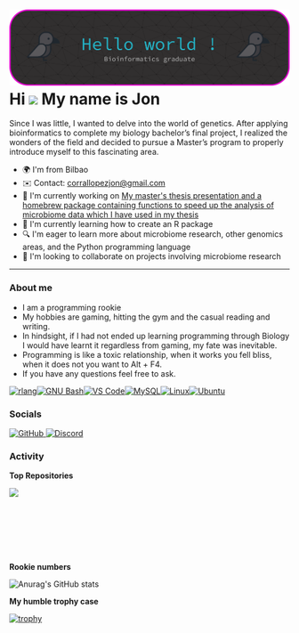![Microbiome Banner](https://github.com/Jonsama5/Jonsama5/blob/main/props/github-header-banner.png)
Hi ![](https://user-images.githubusercontent.com/18350557/176309783-0785949b-9127-417c-8b55-ab5a4333674e.gif) My name is Jon
============================================================================================================================

Since I was little, I wanted to delve into the world of genetics. After applying bioinformatics to complete my biology bachelor’s final project, I realized the wonders of the field and decided to pursue a Master’s program to properly introduce myself to this fascinating area.

* 🌍  I'm from Bilbao
* ✉️  Contact: [corrallopezjon@gmail.com](mailto:corrallopezjon@gmail.com)
* 🚀  I'm currently working on [My master's thesis presentation and a homebrew package containing functions to speed up the analysis of microbiome data which I have used in my thesis](http://github.com/Jonsama5/TFM)
* 🧠  I'm currently learning how to create an R package
* 🔍  I'm eager to learn more about microbiome research, other genomics areas, and the Python programming language  
* 👥  I'm looking to collaborate on projects involving microbiome research

---

### About me

* I am a programming rookie
* My hobbies are gaming, hitting the gym and the casual reading and writing.
* In hindsight, if I had not ended up learning programming through Biology I would have learnt it regardless from gaming, my fate was inevitable.
* Programming is like a toxic relationship, when it works you fell bliss, when it does not you want to Alt + F4.
* If you have any questions feel free to ask.

<p align="left">
<a href="https://www.r-project.org/" target="_blank" rel="noreferrer"><img src="https://raw.githubusercontent.com/danielcranney/readme-generator/main/public/icons/skills/rlang-colored.svg" alt="rlang" title="rlang" width="36" height="36" /></a><a href="https://www.gnu.org/software/bash/" target="_blank" rel="noreferrer"><img src="https://raw.githubusercontent.com/danielcranney/readme-generator/main/public/icons/skills/gnubash-colored.svg" alt="GNU Bash" title="GNU Bash" width="36" height="36" /></a><a href="https://code.visualstudio.com/" target="_blank" rel="noreferrer"><img src="https://raw.githubusercontent.com/danielcranney/readme-generator/main/public/icons/skills/visualstudiocode-colored.svg" alt="VS Code" title="VS Code" width="36" height="36" /></a><a href="https://www.mysql.com/" target="_blank" rel="noreferrer"><img src="https://raw.githubusercontent.com/danielcranney/readme-generator/main/public/icons/skills/mysql-colored.svg" alt="MySQL" title="MySQL" width="36" height="36" /></a><a href="https://www.linux.org" target="_blank" rel="noreferrer"><img src="https://raw.githubusercontent.com/danielcranney/readme-generator/main/public/icons/skills/linux-colored.svg" alt="Linux" title="Linux" width="36" height="36" /></a><a href="https://ubuntu.com/" target="_blank" rel="noreferrer"><img src="https://raw.githubusercontent.com/danielcranney/readme-generator/main/public/icons/skills/ubuntu-colored.svg" alt="Ubuntu" title="Ubuntu" width="36" height="36" /></a>
</p>

### Socials

<p align="left"> <a href="https://www.github.com/Jonsama5" target="_blank" rel="noreferrer"> <picture> <source media="(prefers-color-scheme: dark)" srcset="https://raw.githubusercontent.com/danielcranney/readme-generator/main/public/icons/socials/github-dark.svg" /> <source media="(prefers-color-scheme: light)" srcset="https://raw.githubusercontent.com/danielcranney/readme-generator/main/public/icons/socials/github.svg" /> <img src="https://raw.githubusercontent.com/danielcranney/readme-generator/main/public/icons/socials/github.svg" width="32" height="32" alt="GitHub" title="GitHub" /> </picture> </a> <a href="https://discord.com/users/jonsama5" target="_blank" rel="noreferrer"> <picture> <source media="(prefers-color-scheme: dark)" srcset="https://raw.githubusercontent.com/danielcranney/readme-generator/main/public/icons/socials/discord-dark.svg" /> <source media="(prefers-color-scheme: light)" srcset="https://raw.githubusercontent.com/danielcranney/readme-generator/main/public/icons/socials/discord.svg" /> <img src="https://raw.githubusercontent.com/danielcranney/readme-generator/main/public/icons/socials/discord.svg" width="32" height="32" alt="Discord" title="Discord" /> </picture> </a></p>

### Activity

<b>Top Repositories</b>

<div width="100%" align="center"><a href="https://github.com/Jonsama5/TFM" align="left"><img align="left" width="45%" src="https://github-readme-stats.vercel.app/api/pin/?username=Jonsama5&repo=TFM&title_color=ec4899&text_color=ffffff&icon_color=0891b2&bg_color=1c1917&hide_border=true&locale=en" /></a></div><br /><br /><br /><br /><br /><br /><br />

<b>Rookie numbers</b>

![Anurag's GitHub stats](https://github-readme-stats.vercel.app/api?username=Jonsama5&show_icons=true&bg_color=00000000&theme=gradient)

<b>My humble trophy case</b>

[![trophy](https://github-profile-trophy.vercel.app/?username=Jonsama5&title=Commits,Repositories,Experience&theme=dracula&no-bg=true&no-frame=true&row=1&column=6)](https://github.com/ryo-ma/github-profile-trophy)
